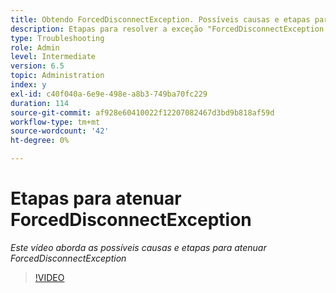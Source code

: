 ```yaml
---
title: Obtendo ForcedDisconnectException. Possíveis causas e etapas para atenuar o problema.
description: Etapas para resolver a exceção "ForcedDisconnectException - esse membro foi forçado a sair do sistema distribuído".
type: Troubleshooting
role: Admin
level: Intermediate
version: 6.5
topic: Administration
index: y
exl-id: c40f040a-6e9e-498e-a8b3-749ba70fc229
duration: 114
source-git-commit: af928e60410022f12207082467d3bd9b818af59d
workflow-type: tm+mt
source-wordcount: '42'
ht-degree: 0%

---
```


# Etapas para atenuar ForcedDisconnectException

*Este vídeo aborda as possíveis causas e etapas para atenuar ForcedDisconnectException*

>[!VIDEO](https://video.tv.adobe.com/v/335483?quality=12&learn=on)

